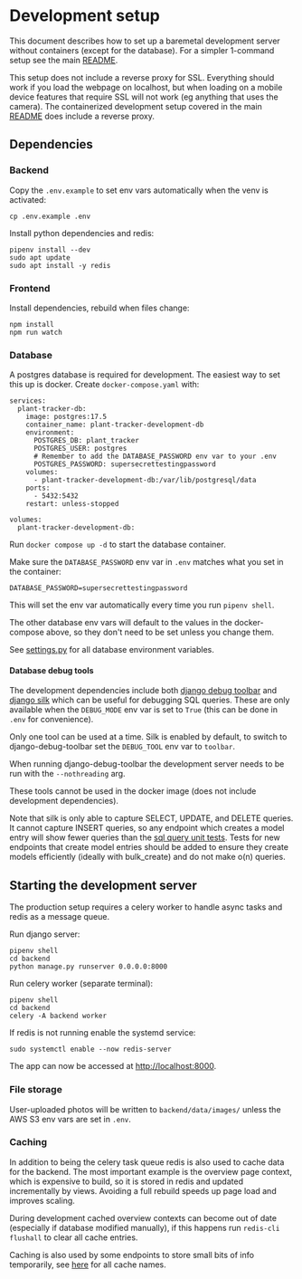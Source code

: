 # Development setup

This document describes how to set up a baremetal development server without containers (except for the database). For a simpler 1-command setup see the main [README](../README.md).

This setup does not include a reverse proxy for SSL. Everything should work if you load the webpage on localhost, but when loading on a mobile device features that require SSL will not work (eg anything that uses the camera). The containerized development setup covered in the main [README](../README.md) does include a reverse proxy.

## Dependencies

### Backend

Copy the `.env.example` to set env vars automatically when the venv is activated:
```
cp .env.example .env
```

Install python dependencies and redis:
```
pipenv install --dev
sudo apt update
sudo apt install -y redis
```

### Frontend

Install dependencies, rebuild when files change:
```
npm install
npm run watch
```

### Database

A postgres database is required for development. The easiest way to set this up is docker. Create `docker-compose.yaml` with:
```
services:
  plant-tracker-db:
    image: postgres:17.5
    container_name: plant-tracker-development-db
    environment:
      POSTGRES_DB: plant_tracker
      POSTGRES_USER: postgres
      # Remember to add the DATABASE_PASSWORD env var to your .env
      POSTGRES_PASSWORD: supersecrettestingpassword
    volumes:
      - plant-tracker-development-db:/var/lib/postgresql/data
    ports:
      - 5432:5432
    restart: unless-stopped

volumes:
  plant-tracker-development-db:
```

Run `docker compose up -d` to start the database container.

Make sure the `DATABASE_PASSWORD` env var in `.env` matches what you set in the container:
```
DATABASE_PASSWORD=supersecrettestingpassword
```

This will set the env var automatically every time you run `pipenv shell`.

The other database env vars will default to the values in the docker-compose above, so they don't need to be set unless you change them.

See [settings.py](backend/backend/settings.py) for all database environment variables.

#### Database debug tools

The development dependencies include both [django debug toolbar](https://django-debug-toolbar.readthedocs.io/en/latest/index.html) and [django silk](https://github.com/jazzband/django-silk) which can be useful for debugging SQL queries. These are only available when the `DEBUG_MODE` env var is set to `True` (this can be done in `.env` for convenience).

Only one tool can be used at a time. Silk is enabled by default, to switch to django-debug-toolbar set the `DEBUG_TOOL` env var to `toolbar`.

When running django-debug-toolbar the development server needs to be run with the `--nothreading` arg.

These tools cannot be used in the docker image (does not include development dependencies).

Note that silk is only able to capture SELECT, UPDATE, and DELETE queries. It cannot capture INSERT queries, so any endpoint which creates a model entry will show fewer queries than the [sql query unit tests](backend/plant_tracker/test_sql_queries.py). Tests for new endpoints that create model entries should be added to ensure they create models efficiently (ideally with bulk_create) and do not make o(n) queries.

## Starting the development server

The production setup requires a celery worker to handle async tasks and redis as a message queue.

Run django server:
```
pipenv shell
cd backend
python manage.py runserver 0.0.0.0:8000
```

Run celery worker (separate terminal):
```
pipenv shell
cd backend
celery -A backend worker
```

If redis is not running enable the systemd service:
```
sudo systemctl enable --now redis-server
```

The app can now be accessed at [http://localhost:8000](http://localhost:8000).

### File storage

User-uploaded photos will be written to `backend/data/images/` unless the AWS S3 env vars are set in `.env`.

### Caching

In addition to being the celery task queue redis is also used to cache data for the backend. The most important example is the overview page context, which is expensive to build, so it is stored in redis and updated incrementally by views. Avoiding a full rebuild speeds up page load and improves scaling.

During development cached overview contexts can become out of date (especially if database modified manually), if this happens run `redis-cli flushall` to clear all cache entries.

Caching is also used by some endpoints to store small bits of info temporarily, see [here](docs/cache_documentation.md) for all cache names.
